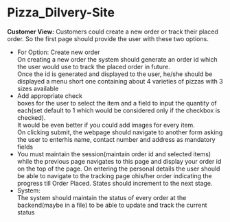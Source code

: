 # Pizza_Dilvery-Site
<b>Customer View:</b>
Customers could create a new order or track their placed order.
So the first page should provide the user with these two options.
<ul><li>
For Option: Create new order</li>
On creating a new order the system should generate an order id which the user would use to track the placed order in future.
<br>Once the id is generated and displayed to the user, he/she should be displayed a menu short one containing about 4 varieties of pizzas with 3 sizes available
<li> Add appropriate check</li>
boxes for the user to select the item and a field to input the quantity of each(set default to 1 which would be considered only if the checkbox is checked).
<br>It would be even better if you
could add images for every item.<br>
On clicking submit, the webpage should navigate to another form asking the user to enterhis name, contact number and address as
mandatory fields
<li>
You must maintain the session(maintain order id and selected items)<br>
while the previous page navigates to this page and display your order id on the top of the page.
On entering the personal details the user should be able to navigate to the tracking page ohis/her order indicating the progress till Order Placed.
States should increment to the next stage.<br>
<li>System:</li>
The system should maintain the status of every order at the backend(maybe in a file) to be
able to update and track the current status</ul>
